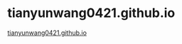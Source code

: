 # tianyunwang0421.github.io

<a href="https://tianyunwang0421.github.io">tianyunwang0421.github.io</a>
